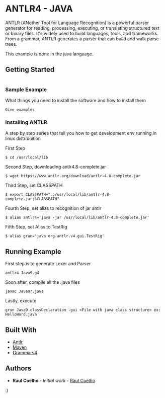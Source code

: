# ANTLR4 - JAVA

ANTLR (ANother Tool for Language Recognition) is a powerful parser generator for reading, processing, executing, or translating structured text or binary files. It's widely used to build languages, tools, and frameworks. From a grammar, ANTLR generates a parser that can build and walk parse trees.

This example is done in the java language.

## Getting Started

```

```


### Sample Example

What things you need to install the software and how to install them

```
Give examples
```

### Installing ANTLR

A step by step series that tell you how to get  development env running
 in linux distribuition

First Step

```
$ cd /usr/local/lib
```

Second Step, downloading antlr4.8-complete.jar

```
$ wget https://www.antlr.org/download/antlr-4.8-complete.jar
```

Third Step, set CLASSPATH
```
$ export CLASSPATH=".:/usr/local/lib/antlr-4.8-complete.jar:$CLASSPATH"
```
Fourth Step, set alias to recognition of jar antlr
```
$ alias antlr4='java -jar /usr/local/lib/antlr-4.8-complete.jar'
```

Fifth Step, set Alias to TestRig
```
$ alias grun='java org.antlr.v4.gui.TestRig'
```

## Running Example

First step is to generate Lexer and Parser
```
antlr4 Java9.g4
```

Soon after, compile all the .java files
```
javac Java9*.java
```

Lastly, execute
```
grun Java9 classDeclaration -gui <File with java class structure> ex: HelloWord.java
```

## Built With

* [Antlr](https://www.antlr.org/)
* [Maven](https://maven.apache.org/)
* [Grammars4](https://github.com/antlr/grammars-v4/)

## Authors

* **Raul Coelho** - *Initial work* - [Raul Coelho](https://github.com/Raul-Coelho)


:)

